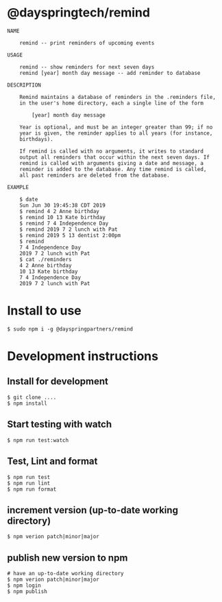 # @dayspringtech/remind

```
NAME

    remind -- print reminders of upcoming events

USAGE

    remind -- show reminders for next seven days
    remind [year] month day message -- add reminder to database

DESCRIPTION

    Remind maintains a database of reminders in the .reminders file,
    in the user's home directory, each a single line of the form

        [year] month day message

    Year is optional, and must be an integer greater than 99; if no
    year is given, the reminder applies to all years (for instance,
    birthdays).

    If remind is called with no arguments, it writes to standard
    output all reminders that occur within the next seven days. If
    remind is called with arguments giving a date and message, a
    reminder is added to the database. Any time remind is called,
    all past reminders are deleted from the database.

EXAMPLE

    $ date
    Sun Jun 30 19:45:38 CDT 2019
    $ remind 4 2 Anne birthday
    $ remind 10 13 Kate birthday
    $ remind 7 4 Independence Day
    $ remind 2019 7 2 lunch with Pat
    $ remind 2019 5 13 dentist 2:00pm
    $ remind
    7 4 Independence Day
    2019 7 2 lunch with Pat
    $ cat ./reminders
    4 2 Anne birthday
    10 13 Kate birthday
    7 4 Independence Day
    2019 7 2 lunch with Pat
```

# Install to use
```
$ sudo npm i -g @dayspringpartners/remind
```

# Development instructions

## Install for development
```
$ git clone ....
$ npm install
```

## Start testing with watch
```
$ npm run test:watch
```

## Test, Lint and format
```
$ npm run test
$ npm run lint
$ npm run format
```

## increment version (up-to-date working directory)
```
$ npm verion patch|minor|major
```

## publish new version to npm
```
# have an up-to-date working directory
$ npm verion patch|minor|major
$ npm login
$ npm publish
```
